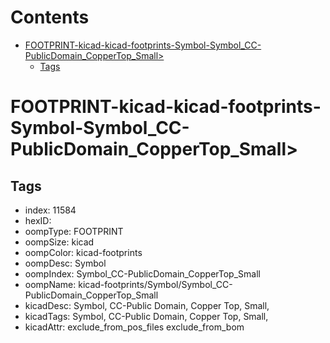 



Contents
========

* [FOOTPRINT-kicad-kicad-footprints-Symbol-Symbol_CC-PublicDomain_CopperTop_Small>](#footprint-kicad-kicad-footprints-symbol-symbol_cc-publicdomain_coppertop_small)
	* [Tags](#tags)

# FOOTPRINT-kicad-kicad-footprints-Symbol-Symbol_CC-PublicDomain_CopperTop_Small>

## Tags

- index: 11584
- hexID: 
- oompType: FOOTPRINT
- oompSize: kicad
- oompColor: kicad-footprints
- oompDesc: Symbol
- oompIndex: Symbol_CC-PublicDomain_CopperTop_Small
- oompName: kicad-footprints/Symbol/Symbol_CC-PublicDomain_CopperTop_Small
- kicadDesc: Symbol, CC-Public Domain, Copper Top, Small,
- kicadTags: Symbol, CC-Public Domain, Copper Top, Small,
- kicadAttr: exclude_from_pos_files exclude_from_bom
